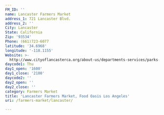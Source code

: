 ```yaml
---
FM_ID: ''
name: Lancaster Farmers Market
address_1: 721 Lancaster Blvd.
address_2: ''
City: Lancaster
State: California
Zip: '93534'
Phone: (661)723-6077
latitude: '34.6968'
longitude: '-118.1155'
Website: >-
  http://www.cityoflancasterca.org/about-us/departments-services/parks-recreation-arts/special-events/blvd-farmers-market
daycode1: Thu
day1_open: '1600'
day1_close: '2100'
daycode2: ''
day2_open: ''
day2_close: ''
category: Farmers Market
title: 'Lancaster Farmers Market, Food Oasis Los Angeles'
uri: /farmers-market/lancaster/

---
```

